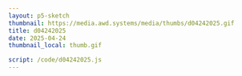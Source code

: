 ```yaml
---
layout: p5-sketch
thumbnail: https://media.awd.systems/media/thumbs/d04242025.gif
title: d04242025
date: 2025-04-24
thumbnail_local: thumb.gif

script: /code/d04242025.js
---
```

